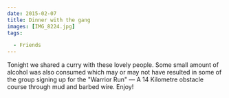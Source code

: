 ```yaml
---
date: 2015-02-07
title: Dinner with the gang
images: [IMG_8224.jpg]
tags:

  - Friends
---
```

Tonight we shared a curry with these lovely people. Some small amount of alcohol was also consumed which may or may not have resulted in some of the group signing up for the "Warrior Run" — A 14 Kilometre obstacle course through mud and barbed wire. Enjoy!